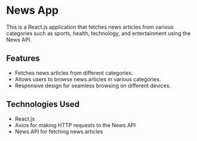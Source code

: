  # News App

This is a React.js application that fetches news articles from various categories such as sports, health, technology, and entertainment using the News API.

## Features

- Fetches news articles from different categories.
- Allows users to browse news articles in various categories.
- Responsive design for seamless browsing on different devices.

## Technologies Used

- React.js
- Axios for making HTTP requests to the News API
- News API for fetching news articles
